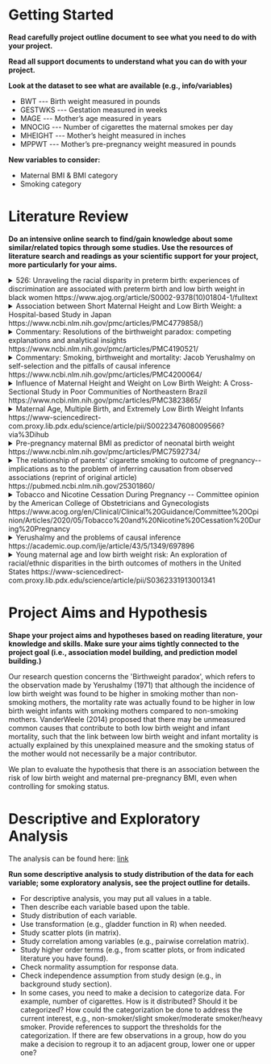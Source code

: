 # Getting Started

**Read carefully project outline document to see what you need to do with your project.**

**Read all support documents to understand what you can do with your project.**

**Look at the dataset to see what are available (e.g., info/variables)**

* BWT --- Birth weight measured in pounds
* GESTWKS --- Gestation measured in weeks
* MAGE --- Mother’s age measured in years
* MNOCIG --- Number of cigarettes the maternal smokes per day
* MHEIGHT --- Mother’s height measured in inches
* MPPWT --- Mother’s pre-pregnancy weight measured in pounds

**New variables to consider:**
  
* Maternal BMI & BMI category
* Smoking category

# Literature Review

**Do an intensive online search to find/gain knowledge about some similar/related topics through some studies. Use the resources of literature search and readings as your scientific support for your project, more particularly for your aims.**

<details>

  <summary>
    526: Unraveling the racial disparity in preterm birth: experiences of discrimination are associated with preterm birth and low birth weight in black women https://www.ajog.org/article/S0002-9378(10)01804-1/fulltext
  </summary> 
  
> A prospective cohort study of women with a singleton pregnancy who presented between 22-33 6/7 weeks for signs of preterm labor was examined. Black race was identified through self-report. EOD as a child (CEOD) or adult (AEOD) in 9 situations and response to unfair treatment (UT) due to “race or skin color” was assessed using the Experiences of Discrimination validated instrument. CEOD and AEOD were each scored from 0-9 reflecting the number of situations in which discrimination was experienced. UT was scored 0-2; 0 was the most passive and 2 was the most active response to UT. **Associations between the exposures and PTB and low birth weight (LBW< 2500g) were analyzed** using chi square analyses and fisher's exact tests. MVLR was used to control for confounders.

> Of 325 women enrolled, we analyzed the 262 who self-identified as black. 57% of women report at least one EOD as a child and 47% report at least one EOD as an adult. AEOD was associated with PTB (p=0.026), whereas **CEOD was associated with LBW (p=0.012)**. Additionally, patient response to UT was associated with both PTB (p<0.001) and LBW (p=0.009). Specifically, those who are intermediate or non committal in their response to UT (score 1) have the highest risk of PTB after controlling for insurance and prenatal care. Those who are the most passive (score 0) have the lowest PTB risk (Table).

(NOTE: I included this source to illustrate how non-physiological factors can contribute to outcomes such as low birth weight and also potentially contribute toward neonatal mortality, suggesting that these seemingly unrelated factors could pose as confounders for the relationship between smoking and neonatal mortality)

</details> 



<details> 
  <summary> 
    Association between Short Maternal Height and Low Birth Weight: a Hospital-based Study in Japan https://www.ncbi.nlm.nih.gov/pmc/articles/PMC4779858/)
  </summary> 

> Anthropometry measurements, such as height and weight, have recently been used to predict poorer birth outcomes. However, the relationship between maternal height and birth outcomes remains unclear. We examined the effect of shorter maternal height on low birth weight (LBW) among 17,150 pairs of Japanese mothers and newborns. Data for this analysis were collected from newborns who were delivered at a large hospital in Japan. Maternal height was the exposure variable, and LBW and admission to the neonatal intensive care unit were the outcome variables. Logistic regression models were used to estimate the associations. **The shortest maternal height quartile (131.0–151.9 cm) was related to LBW (OR 1.91 [95% CI 1.64, 2.22]). The groups with the second (152.0–157.9 cm) and the third shortest maternal height quartiles (158.0–160.9 cm) were also related to LBW.** A P trend with one quartile change also showed a significant relationship. The relationship between maternal height and NICU admission disappeared when the statistical model was adjusted for LBW. A newborn’s small size was one factor in the relationship between shorter maternal height and NICU admission. **In developed countries, shorter mothers provide a useful prenatal target to anticipate and plan for LBW newborns and NICU admission.**

</details>



<details>

  <summary>
    Commentary: Resolutions of the birthweight paradox: competing explanations and analytical insights https://www.ncbi.nlm.nih.gov/pmc/articles/PMC4190521/
  </summary> 

> The analyses in Yerushalmy’s paper1 indicated that, among low birthweight infants of less than 2500 g, maternal smoking was associated with lower infant mortality. The results have been replicated in a number of studies and populations, and these seemingly paradoxical associations are now often referred to as the ‘birthweight paradox.’ As can be seen from the present set of commentaries, Yerushalmy’s paper continues to generate discussion and interest even 40 years after its publication. Several explanations have been put forward for this paradoxical association. Here we will review some of these, discuss some relations and differences between the explanations that have been proposed, and then conclude with the question of what, if anything, we can infer about the role of birthweight in governing the associations between maternal smoking and infant mortality.

> **One explanation for the birthweight paradox associations is selection or confounding bias due to conditioning on an intermediate**.2–4 If, as in Figure 1, there are unmeasured common causes (U) of low birthweight (L) and infant mortality (Y), such as for instance malnutrition or birth defects, then analyses of the association between maternal smoking (S) and infant mortality among low birthweight infants (L=1) can be in the reverse direction compared with that which one would have obtained if adjustment for U had been possible.

</details> 



<details>
  <summary>
    Commentary: Smoking, birthweight and mortality: Jacob Yerushalmy on self-selection and the pitfalls of causal inference https://www.ncbi.nlm.nih.gov/pmc/articles/PMC4200064/
  </summary> 

> To help rule out non-causal spurious associations, **Yerushalmy urged that investigators should test for the ‘specificity’ of an association. That is, our confidence that a causal relationship is not spurious should be greater when a cause is associated with fewer effects (and vice versa).** The rationale here is that a factor which appears to be associated with many dissimilar outcomes may reflect some form of study bias. For example, statistician Joseph Berkson argued that the fact that most (88.5%) of the excess deaths among smokers in the Hammond and Horn study were not from lung cancer, but from various other causes, indicated the presence of some sort of selection bias.6

> **Those epidemiologists who argued that the evidence was sufficient at the time to call cigarette smoking a cause of lung cancer, appealed to causal criteria also, but a different set of criteria.** For example, the strength of an association was held to be important because **a strong non-causal association required a strong confounder to explain it, and weak associations were more likely to be artefacts of selection bias.** Such an obvious fact could hardly escape the attention of any conscientious investigator, the reasoning went.7 In contrast, Yerushalmy had rejected strength of association as a criterion for inference because its evaluation was necessarily subjective: ‘There is no rational way to decide how large a difference there must be before we accept it as indicating a cause-effect relationship’.8 At the same time, the lack of specificity of smoking as a cause of lung cancer was not a source of worry, according to Abraham Lilienfeld, because the association between smoking and lung cancer in particular was so dramatic relative to other adverse effects.9

</details> 



<details> 
  <summary> 
    Influence of Maternal Height and Weight on Low Birth Weight: A Cross-Sectional Study in Poor Communities of Northeastern Brazil https://www.ncbi.nlm.nih.gov/pmc/articles/PMC3823865/
  </summary> 

> A cross-sectional population-based study involving 2226 mother-child pairs was conducted during the period 2009-2010 in shantytowns of Maceió, Alagoas, Brazil. Associations between LBW and maternal sociodemographics, stature and nutritional status were investigated. The outcome variable was birth weight (< 2500g and ≥ 2500g). The independent variables were the age, income, educational background, stature and nutritional status (eutrophic, underweight, overweight and obese) of the mother. The frequency of LBW was 10%. **Short-statured mothers (1st quartile of stature ≤ 152cm) showed a tendency of increased risk of LBW children compared to mothers in the 4th quartile of stature (>160.4cm)** (OR: 1.42, 95% CI: 0.96 - 1.09, p = 0.078). Children from short-statured mothers weighed an average of 125g less than those from taller mothers (3.18±0.56kg vs. 3.30±0.58kg, respectively p = 0.002). **Multivariate analyses showed that short stature, age < 20y (OR: 3.05, 95% CI:1.44 - 6.47) or were underweight (OR: 2.26, 95% CI:0.92 - 5.95) increased the risk of LBW, while overweight (OR: 0.38, 95% CI:0.16 - 0.95) and obesity (OR: 0.39, 95% CI:0.11 - 1.31) had lower risk for LBW.** In taller mothers, lower income and underweight were associated with LBW (OR: 1.88, 95% CI: 1.07 - 3.29 and 2.85, 95% CI:1.09 - 7.47, respectively), and **obese mothers showed a trend of increased risk of LBW** (OR: 1.66, 95% CI:0.84 - 3.25).

</details> 



<details>

  <summary>
    Maternal Age, Multiple Birth, and Extremely Low Birth Weight Infants https://www-sciencedirect-com.proxy.lib.pdx.edu/science/article/pii/S0022347608009566?via%3Dihub
  </summary> 

> Objectives: To compare the rates of adverse neurodevelopmental outcome or death at 18 to 22 months among extremely low birth weight (ELBW) infants born to mothers ≥40 years to the corresponding rates among infants of younger mothers.

> Study design: Prospective evaluation of ELBW infants to quantify the relative risks of maternal age and multiple birth for death or adverse neurodevelopmental outcome.

> Results: The sample consisted of 14 671 live ELBW births divided into maternal age groups: <20, 20 to 29, 30 to 39, and ≥40 years. Of infants born to mothers ≥40 years, 20% were multiples. Mothers ≥40 years had high rates of obstetric interventions and medical morbidities compared with mothers <40 years. ELBW live births of mothers ≥40 years were 22% more likely to survive and had a 13% decreased risk of neurodevelopmental impairment or death compared with mothers <20. Multiple birth, however, was associated with a 10% greater risk of neurodevelopmental impairment or death.

> Conclusion: **Although mothers ≥40 years had high pregnancy-related morbidities, we found no overall increased risk of the composite outcome of death or NDI.** Multiple birth, however, was a predictor of all adverse outcomes examined, regardless of maternal age.

</details>



<details> 
  <summary> 
    Pre-pregnancy maternal BMI as predictor of neonatal birth weight https://www.ncbi.nlm.nih.gov/pmc/articles/PMC7592734/
  </summary> 

> BMI is a tool to measure maternal nutritional status. Maternal malnutrition is frequently reported health problem especially during child bearing age and effects neonatal birth weight. To determine relationship between prepregnancy maternal BMI and neonatal birth weight. Prospective, cross sectional study conducted in Fatima Memorial Hospital, Lahore, Pakistan over a period of 1 year including 2766 mother-neonate pairs. All full term, live born neonates of both gender in early neonatal period (<72 hours) with documented maternal pre-pregnancy and/or first trimester BMI were enrolled. Data analysis using SPSS version 20, was performed. Data analysis of 2766 mother-neonates pairs showed that there were 32.9% overweight and 16.5% obese mothers. More than two third of all overweight and obese mothers were of age group between 26-35 years. Diabetes mellitus, hypertension, medical illness, uterine malformations and caesarean mode of delivery were more prevalent in obese mothers as 22.8%, 10.1%, 13.2%, 2.6% and 75.4% respectively. **Mean birth weight, length and OFC increased with increasing maternal BMI. Comparing for normal weight mothers, underweight mothers were at increased risk of low birth weight (p< 0.01) and low risk of macrosomic neonates (p<0.01). However overweight and obese mothers were comparable to normal weight mothers for delivering macrosomic neonates (p 0.89 and p 0.66 respectively). Our study highlights that direct relationship exists between maternal BMI and neonatal birth weight.**

</details>



<details> 
  <summary> 
  The relationship of parents' cigarette smoking to outcome of pregnancy--implications as to the problem of inferring causation from observed associations (reprint of original article) https://pubmed.ncbi.nlm.nih.gov/25301860/
  </summary>

> The relationship of parents' cigarette smoking to outcome of pregnancy-implications as to the problem of inferring causation from observed associations. Amer J Epidem 1971;93:443-456. Nearly 10,000 white and more than 3000 black women were interviewed early in pregnancy on a variety of medical, genetic, environmental, and behavior variables. The increase in the incidence of low-birth-weight among infants of smoking mothers was confirmed. However, a number of paradoxical findings were observed which raise doubts as to causation. Thus, no increase in neonatal mortality was noted. Rather, the neonatal mortality rate and the risk of congenital anomalies of low-birthweight infants were considerably lower for smoking than for nonsmoking mothers. These favorable results cannot be explained by differences in gestational age, nor does a "displacement" hypothesis appear reasonable. Among other findings which could not easily be explained: The healthiest low-birth-weight infants were found for couples where the wife smoked and her husband did not smoke; the most vulnerable were produced by couples where the wife did not smoke and the husband smoked. There were great differences in mode-of-life characteristics between smokers and nonsmokers. The latter were more likely to use contraceptive methods, to plan the baby, less likely to drink coffee and hard liquor, and in general appeared to live at a much slower and moderate pace than the smokers. Most puzzling difference is that of age at menarche, which was lower for smoking mothers. These paradoxical findings raise doubts and argue against the proposition that cigarette smoking acts as an exogenous factor which interferes with intrauterine development of the fetus.

</details> 



<details>

  <summary>
  Tobacco and Nicotine Cessation During Pregnancy -- Committee opinion by the American College of Obstetricians and Gynecologists https://www.acog.org/en/Clinical/Clinical%20Guidance/Committee%20Opinion/Articles/2020/05/Tobacco%20and%20Nicotine%20Cessation%20During%20Pregnancy
  </summary>

> Pregnant women should be advised of the **significant perinatal risks** associated with tobacco use, including orofacial clefts, **fetal growth restriction**, placenta previa, abruptio placentae, **preterm prelabor rupture of membranes**, **low birth weight**, increased perinatal mortality, ectopic pregnancy, and decreased maternal thyroid function. Children born to women who smoke during pregnancy are at an increased risk of respiratory infections, asthma, infantile colic, bone fractures, and childhood obesity. Pregnancy influences many women to stop smoking, and approximately 54% of women who smoke before pregnancy quit smoking directly before or during pregnancy. Smoking cessation at any point in gestation benefits the pregnant woman and her fetus. The greatest benefit is observed with cessation before 15 weeks of gestation. Although cigarettes are the most commonly used tobacco product in pregnancy, alternative forms of tobacco use, such as e-cigarettes or vaping products, hookahs, and cigars, are increasingly common. Clinicians should advise cessation of tobacco products used in any form and provide motivational feedback. Although counseling and pregnancy-specific materials are effective cessation aids for many pregnant women, some women continue to use tobacco products. Clinicians should individualize care by offering psychosocial, behavioral, and pharmacotherapy interventions. Available cessation-aid services and resources, including digital resources, should be discussed and documented regularly at prenatal and postpartum follow-up visits.

</details> 



<details>
  <summary>
  Yerushalmy and the problems of causal inference https://academic.oup.com/ije/article/43/5/1349/697896
  </summary> 

> Yerushalmy’s work makes worthwhile reading for the modern epidemiologist and gives insights into how erroneous causal interpretations arise. In his 1971 paper, he confirmed that smoking mothers were about twice as likely to have a low birthweight infant as non-smoking mothers. However, he also found that the neonatal mortality rate for low birthweight babies born to non-smoking mothers was higher than in mothers who smoked. Furthermore, he found that **‘the healthiest low-birth-weight infants were found for couples where the wife smoked and her husband did not smoke; the most vulnerable were produced by couples where the wife did not smoke and the husband smoked’.1 This finding, sometimes termed the ‘birthweight paradox’,2 or the ‘crossover paradox’,3 may be explained by unmeasured confounding or by different low-birthweight phenotypes.** Kramer and colleagues point out that: ‘Yerushalmy thought that the “paradox” called into question whether maternal smoking causes perinatal death’.3 Goldstein maintains that there is no ‘paradox’ but simply an inappropriate adjustment—in exploring the effect of maternal smoking on neonatal mortality there is no justification for considering low birthweight a confounder,4 a point upon which our commentators agree.

</details> 



<details>
  <summary>
    Young maternal age and low birth weight risk: An exploration of racial/ethnic disparities in the birth outcomes of mothers in the United States https://www-sciencedirect-com.proxy.lib.pdx.edu/science/article/pii/S0362331913001341
  </summary> 

> This study considers how low birth weight (LBW) prevalence varies by race/ethnicity and maternal age and explores mechanisms that explain disparities. Results show that maternal age patterns in LBW risk for African Americans differ from Whites and foreign- and U.S.-born Hispanics. Background socioeconomic disadvantage, together with current socioeconomic status and smoking during pregnancy, explain almost all of the LBW disparity between white teenage mothers and their older counterparts. **These findings suggest that social disadvantage is a primary driver in unfavorable birth outcomes among white teenage mothers compared to older white mothers.** Alternatively, background disadvantage and other social characteristics explain very little of the LBW disparities among African Americans and U.S.- and foreign-born Hispanics. **Overall, these results indicate LBW disparities by maternal age are a complex product of socioeconomic disadvantage and current social and behavioral factors, such that LBW risk does not operate uniformly by race/ethnicity or maternal age.**

</details> 


# Project Aims and Hypothesis
**Shape your project aims and hypotheses based on reading literature, your knowledge and skills. Make sure your aims tightly connected to the project goal (i.e., association model building, and prediction model building.)**

Our research question concerns the 'Birthweight paradox', which refers to the observation made by Yerushalmy (1971) that although the incidence of low birth weight was found to be higher in smoking mother than non-smoking mothers, the mortality rate was actually found to be higher in low birth weight infants with smoking mothers compared to non-smoking mothers. VanderWeele (2014) proposed that there may be unmeasured common causes that contribute to both low birth weight and infant mortality, such that the link between low birth weight and infant mortality is actually explained by this unexplained measure and the smoking status of the mother would not necessarily be a major contributor.

We plan to evaluate the hypothesis that there is an association between the risk of low birth weight and maternal pre-pregnancy BMI, even when controlling for smoking status.

# Descriptive and Exploratory Analysis 

The analysis can be found here: [link](https://matthew-hoctor.github.io/BSTA512-Project/Preliminary-Analysis.html)

**Run some descriptive analysis to study distribution of the data for each variable; some exploratory analysis, see the project outline for details.**

* For descriptive analysis, you may put all values in a table.
* Then describe each variable based upon the table.
* Study distribution of each variable.
* Use transformation (e.g., gladder function in R) when needed.
* Study scatter plots (in matrix).
* Study correlation among variables (e.g., pairwise correlation matrix).
* Study higher order terms (e.g., from scatter plots, or from indicated literature you have found).
* Check normality assumption for response data.
* Check independence assumption from study design (e.g., in background study section).
* In some cases, you need to make a decision to categorize data. For example, number of cigarettes. How is it distributed? Should it be categorized? How could the categorization be done to address the current interest, e.g., non-smoker/slight smoker/moderate smoker/heavy smoker. Provide references to support the thresholds for the categorization. If there are few observations in a group, how do you make a decision to regroup it to an adjacent group, lower one or upper one? 

